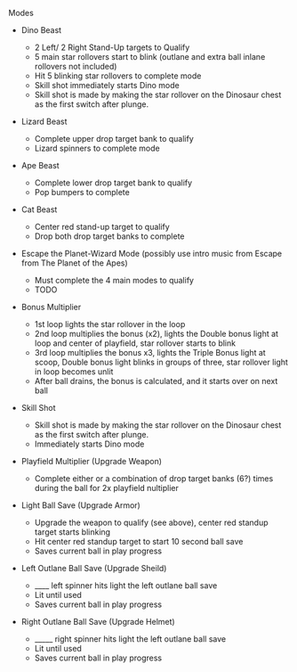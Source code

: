 Modes
- Dino Beast
  - 2 Left/ 2 Right Stand-Up targets to Qualify
  - 5 main star rollovers start to blink (outlane and extra ball inlane rollovers not included)
  - Hit 5 blinking star rollovers to complete mode
  - Skill shot immediately starts Dino mode
  - Skill shot is made by making the star rollover on the Dinosaur chest as the first switch
after plunge.

- Lizard Beast
  - Complete upper drop target bank to qualify
  - Lizard spinners to complete mode

- Ape Beast
  - Complete lower drop target bank to qualify
  - Pop bumpers to complete

- Cat Beast
  - Center red stand-up target to qualify
  - Drop both drop target banks to complete

- Escape the Planet-Wizard Mode (possibly use intro music from Escape from The Planet of the Apes)
  - Must complete the 4 main modes to qualify
  - TODO

- Bonus Multiplier
  - 1st loop lights the star rollover in the loop
  - 2nd loop multiplies the bonus (x2), lights the Double bonus light at loop and center of playfield, star rollover starts to blink
  - 3rd loop multiplies the bonus x3, lights the Triple Bonus light at scoop, Double bonus light blinks in groups of three, star rollover light in loop becomes unlit
  - After ball drains, the bonus is calculated, and it starts over on next ball

- Skill Shot
  - Skill shot is made by making the star rollover on the Dinosaur chest as the first switch after
plunge.
  - Immediately starts Dino mode

- Playfield Multiplier (Upgrade Weapon)
  - Complete either or a combination of drop target banks (6?) times during the ball for 2x playfield nultiplier

- Light Ball Save (Upgrade Armor)
  - Upgrade the weapon to qualify (see above), center red standup target starts blinking
  - Hit center red standup target to start 10 second ball save
  - Saves current ball in play progress

- Left Outlane Ball Save (Upgrade Sheild)
  - ____ left spinner hits light the left outlane ball save
  - Lit until used
  - Saves current ball in play progress

- Right Outlane Ball Save (Upgrade Helmet)
  - _____ right spinner hits light the left outlane ball save
  - Lit until used
  - Saves current ball in play progress

